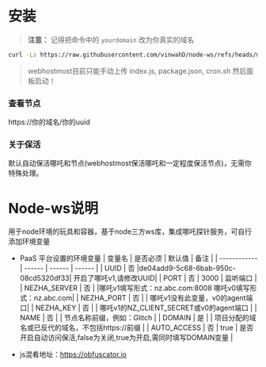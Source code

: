 # 安装  

> **注意：** 记得把命令中的 `yourdomain` 改为你真实的域名

```bash 
curl -Ls https://raw.githubusercontent.com/vinwahD/node-ws/refs/heads/main/setup.sh > setup.sh && chmod +x setup.sh && ./setup.sh yourdomain
```

> webhostmost目前只能手动上传 index.js, package.json, cron.sh 然后面板启动！  

### 查看节点  
https://你的域名/你的uuid

### 关于保活  
默认自动保活哪吒和节点(webhostmost保活哪吒和一定程度保活节点)，无需你特殊处理。  



# Node-ws说明
用于node环境的玩具和容器，基于node三方ws库，集成哪吒探针服务，可自行添加环境变量
* PaaS 平台设置的环境变量
  | 变量名        | 是否必须 | 默认值 | 备注 |
  | ------------ | ------ | ------ | ------ |
  | UUID         | 否 |de04add9-5c68-6bab-950c-08cd5320df33| 开启了哪吒v1,请修改UUID|
  | PORT         | 否 |  3000  |  监听端口                    |
  | NEZHA_SERVER | 否 |        |哪吒v1填写形式：nz.abc.com:8008   哪吒v0填写形式：nz.abc.com|
  | NEZHA_PORT   | 否 |        | 哪吒v1没有此变量，v0的agent端口| 
  | NEZHA_KEY    | 否 |        | 哪吒v1的NZ_CLIENT_SECRET或v0的agent端口 |
  | NAME         | 否 |        | 节点名称前缀，例如：Glitch |
  | DOMAIN       | 是 |        | 项目分配的域名或已反代的域名，不包括https://前缀  |
  | AUTO_ACCESS  | 否 |  true  | 是否开启自动访问保活,false为关闭,true为开启,需同时填写DOMAIN变量 |


* js混肴地址：https://obfuscator.io

